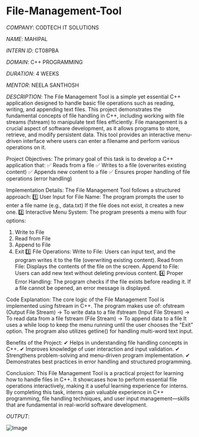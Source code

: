 # File-Management-Tool

*COMPANY*: CODTECH IT SOLUTIONS

*NAME*: MAHIPAL

*INTERN ID*: CT08PBA

*DOMAIN*: C++ PROGRAMMING

*DURATION*: 4 WEEKS

*MENTOR*: NEELA SANTHOSH

*DESCRIPTION*:
The File Management Tool is a simple yet essential C++ application designed to handle basic file operations such as reading, writing, and appending text files. This project demonstrates the fundamental concepts of file handling in C++, including working with file streams (fstream) to manipulate text files efficiently.
File management is a crucial aspect of software development, as it allows programs to store, retrieve, and modify persistent data. This tool provides an interactive menu-driven interface where users can enter a filename and perform various operations on it.

Project Objectives:
The primary goal of this task is to develop a C++ application that:
✅ Reads from a file
✅ Writes to a file (overwrites existing content)
✅ Appends new content to a file
✅ Ensures proper handling of file operations (error handling)

Implementation Details:
The File Management Tool follows a structured approach:
1️⃣ User Input for File Name:
The program prompts the user to enter a file name (e.g., data.txt)
If the file does not exist, it creates a new one.
2️⃣ Interactive Menu System:
The program presents a menu with four options:
1. Write to File
2. Read from File
3. Append to File
4. Exit
3️⃣ File Operations:
Write to File: Users can input text, and the program writes it to the file (overwriting existing content).
Read from File: Displays the contents of the file on the screen.
Append to File: Users can add new text without deleting previous content.
4️⃣ Proper Error Handling:
The program checks if the file exists before reading it.
If a file cannot be opened, an error message is displayed.

Code Explanation:
The core logic of the File Management Tool is implemented using fstream in C++. The program makes use of:
ofstream (Output File Stream) → To write data to a file
ifstream (Input File Stream) → To read data from a file
fstream (File Stream) → To append data to a file
It uses a while loop to keep the menu running until the user chooses the "Exit" option. The program also utilizes getline() for handling multi-word text input.

Benefits of the Project:
✔ Helps in understanding file handling concepts in C++.
✔ Improves knowledge of user interaction and input validation.
✔ Strengthens problem-solving and menu-driven program implementation.
✔ Demonstrates best practices in error handling and structured programming.

Conclusion:
This File Management Tool is a practical project for learning how to handle files in C++. It showcases how to perform essential file operations interactively, making it a useful learning experience for interns.
By completing this task, interns gain valuable experience in C++ programming, file handling techniques, and user input management—skills that are fundamental in real-world software development.

*OUTPUT*:

![Image](https://github.com/user-attachments/assets/a69449b8-1059-4855-ae6e-3c4db68e3c33)
